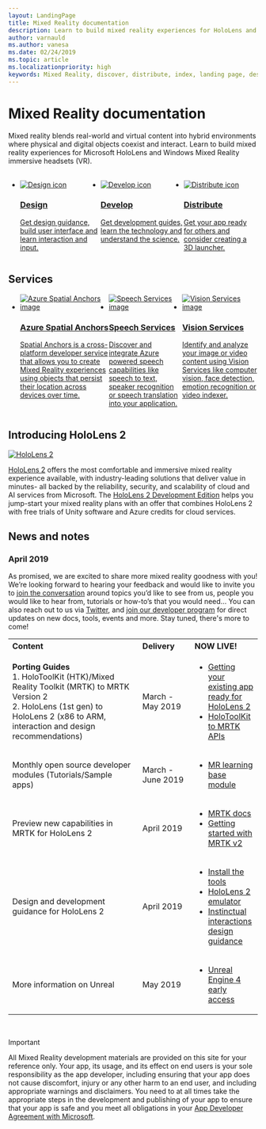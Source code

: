 ```yaml
---
layout: LandingPage
title: Mixed Reality documentation
description: Learn to build mixed reality experiences for HoloLens and immersive headsets.
author: varnauld 
ms.author: vanesa
ms.date: 02/24/2019
ms.topic: article
ms.localizationpriority: high
keywords: Mixed Reality, discover, distribute, index, landing page, design, development, tutorials, sample apps, fundamentals, case studies, resources, HoloLens how-to, Open source projects
---
```


# Mixed Reality documentation

Mixed reality blends real-world and virtual content into hybrid environments where physical and digital objects coexist and interact. Learn to build mixed reality experiences for Microsoft HoloLens and Windows Mixed Reality immersive headsets (VR).

<br>

<ul id="cardtypes-W" class="cardsW panelContent" style="display: flex; margin-top: 0px;">
                            <li>
                            <a href="design.md" title="Design landing" data-linktype="absolute-path">
                                    <div class="cardSize">
                                        <div class="cardPadding">
                                            <div class="card">
                                                <div class="cardImageOuter">
                                                    <div class="cardImage">
                                                        <img src="images/DesignIcon.png" alt="Design icon">
                                                    </div>
                                                </div>
                                                <div class="cardText">
                                                    <h3>Design</h3>
                                                    <p>Get design guidance, build user interface and learn interaction and input.</p>
                                                </div>
                                            </div>
                                        </div>
                                    </div>
                               </a>
                            </li>
                            <li>
                             <a href="development.md" title="Development landing" data-linktype="absolute-path">
                              <div class="cardSize">
                                  <div class="cardPadding">
                                      <div class="card">
                                          <div class="cardImageOuter">
                                              <div class="cardImage">
                                                  <img src="images/DevelopIcon.png" alt="Develop icon">
                                              </div>
                                          </div>
                                          <div class="cardText">
                                              <h3>Develop</h3>
                                              <p>Get development guides, learn the technology and understand the science.</p>
                                          </div>
                                      </div>
                                  </div>
                              </div>
                               </a>
                            </li>
                             <li>
                              <a href="implementing-3d-app-launchers.md" title="Distribute" data-linktype="absolute-path">
                                    <div class="cardSize">
                                        <div class="cardPadding">
                                            <div class="card">
                                                <div class="cardImageOuter">
                                                    <div class="cardImage">
                                                        <img src="images/DistributeIcon.png" alt="Distribute icon">
                                                    </div>
                                                </div>
                                                <div class="cardText">
                                                    <h3 class="x-hidden-focus">Distribute</h3>
                                                  <p>Get your app ready for others and consider creating a 3D launcher.</p>
                                                </div>
                                            </div>
                                        </div>
                                    </div>
                                </a>
                            </li>
 </ul>

<h2>Services</h2>

<ul id="cardtypes-W" class="cardsW panelContent" style="display: flex; margin-top: 0px;">
                            <li>
                              <a href="https://docs.microsoft.com/azure/spatial-anchors" target="_blank" title="Azure Spatial Anchors" data-linktype="absolute-path">
                                    <div class="cardSize">
                                        <div class="cardPadding">
                                            <div class="card">
                                                <div class="cardImageOuter">
                                                    <div class="cardImage">
                                                        <img src="images/AzureSpatialAnchors.jpg" alt="Azure Spatial Anchors image">
                                                    </div>
                                                </div>
                                                <div class="cardText">
                                                    <h3 class="x-hidden-focus">Azure Spatial Anchors</h3>
                                                  <p>Spatial Anchors is a cross-platform developer service that allows you to create Mixed Reality experiences using objects that persist their location across devices over time.</p>
                                                </div>
                                            </div>
                                        </div>
                                    </div>
                                    </a>
                            </li>
                            <li>
                              <a href="https://docs.microsoft.com/azure/cognitive-services/speech-service/" target="_blank" title="Speech Services" data-linktype="absolute-path">
                                    <div class="cardSize">
                                        <div class="cardPadding">
                                            <div class="card">
                                                <div class="cardImageOuter">
                                                    <div class="cardImage">
                                                        <img src="images/speech.jpg" alt="Speech Services image">
                                                    </div>
                                                </div>
                                                <div class="cardText">
                                                    <h3 class="x-hidden-focus">Speech Services</h3>
                                                  <p>Discover and integrate Azure powered speech capabilities like speech to text, speaker recognition or speech translation into your application.</p>
                                                </div>
                                            </div>
                                        </div>
                                    </div>
                                    </a>
                            </li>
                             <li>
                              <a href="https://docs.microsoft.com/azure/cognitive-services/computer-vision/" target="_blank" title="Vision Services" data-linktype="absolute-path">
                                    <div class="cardSize">
                                        <div class="cardPadding">
                                            <div class="card">
                                                <div class="cardImageOuter">
                                                    <div class="cardImage">
                                                        <img src="images/vision.jpg" alt="Vision Services image">
                                                    </div>
                                                </div>
                                                <div class="cardText">
                                                    <h3 class="x-hidden-focus">Vision Services</h3>
                                                  <p>Identify and analyze your image or video content using Vision Services like computer vision, face detection, emotion recognition or video indexer.</p>
                                                </div>
                                            </div>
                                        </div>
                                    </div>
                                    </a>
                            </li>
</ul>

<h2>Introducing HoloLens 2</h2>

[![HoloLens 2](images/hololens2.jpg)](https://www.microsoft.com/hololens/hardware)

[HoloLens 2](https://www.microsoft.com/hololens/hardware) offers the most comfortable and immersive mixed reality experience available, with industry-leading solutions that deliver value in minutes- all backed by the reliability, security, and scalability of cloud and AI services from Microsoft. The [HoloLens 2 Development Edition](https://www.microsoft.com/en-us/hololens/developers) helps you jump-start your mixed reality plans with an offer that combines HoloLens 2 with free trials of Unity software and Azure credits for cloud services.

<h2>News and notes</h2>

<h3>April 2019</h3>

As promised, we are excited to share more mixed reality goodness with you! We’re looking forward to hearing your feedback and would like to invite you to [join the conversation](https://holodevelopersslack.azurewebsites.net/) around topics you’d like to see from us, people you would like to hear from, tutorials or how-to’s that you would need… You can also reach out to us via [Twitter](https://twitter.com/MxdRealityDev), and [join our developer program](https://aka.ms/iwantmr) for direct updates on new docs, tools, events and more. Stay tuned, there's more to come!

<table>
<tr>
<th style="width: 400px; text-align:left;">Content</th><th style="width: 125px; text-align:left;">Delivery</th><th style="width: 125px; text-align:left;">NOW LIVE!</th>
</tr> 
<tr>
<td><b>Porting Guides</b> <br>1. HoloToolKit (HTK)/Mixed Reality Toolkit (MRTK) to MRTK Version 2
<br>2. HoloLens (1st gen) to HoloLens 2 (x86 to ARM, interaction and design recommendations)
</td></td><td>March - May 2019</td><td> <ul><li><a href=https://docs.microsoft.com/en-us/windows/mixed-reality/mrtk-porting-guide>Getting your existing app ready for HoloLens 2</a><li><a href=https://microsoft.github.io/MixedRealityToolkit-Unity/Documentation/HTKToMRTKPortingGuide.html>HoloToolKit to MRTK APIs</a></td>
</tr>
<tr>
<td>Monthly open source developer modules (Tutorials/Sample apps)</td><td>March - June 2019</td><td> <ul><li><a href=https://docs.microsoft.com/en-us/windows/mixed-reality/mrlearning-base-ch1>MR learning base module</a></td>
</tr>
<tr>
<td>Preview new capabilities in MRTK for HoloLens 2</td><td>April 2019</td><td> <ul><li><a href=https://microsoft.github.io/MixedRealityToolkit-Unity/Documentation/GettingStartedWithTheMRTK.html>MRTK docs</a><li><a href=https://docs.microsoft.com/en-us/windows/mixed-reality/mrtk-getting-started>Getting started with MRTK v2</a></td>
</tr>
<tr>
<td>Design and development guidance for HoloLens 2</td><td>April 2019</td><td> <ul><li><a href=https://docs.microsoft.com/en-us/windows/mixed-reality/install-the-tools>Install the tools</a><li><a href=https://docs.microsoft.com/en-us/windows/mixed-reality/using-the-hololens-emulator>HoloLens 2 emulator</a><li><a href=https://docs.microsoft.com/en-us/windows/mixed-reality/interaction-fundamentals>Instinctual interactions design guidance</a></td>
</tr>
<tr>
  <td>More information on Unreal</td><td>May 2019</td><td> <ul><li><a href=https://www.unrealengine.com/en-US/blog/unreal-engine-4-support-for-hololens-2-released-in-early-access>Unreal Engine 4 early access</a></td>
</tr>
</table>

<br>



>[!IMPORTANT]
>All Mixed Reality development materials are provided on this site for your reference only. Your app, its usage, and its effect on end users is your sole responsibility as the app developer, including ensuring that your app does not cause discomfort, injury or any other harm to an end user, and including appropriate warnings and disclaimers. You need to at all times take the appropriate steps in the development and publishing of your app to ensure that your app is safe and you meet all obligations in your [App Developer Agreement with Microsoft](https://docs.microsoft.com/legal/windows/agreements/app-developer-agreement). 
